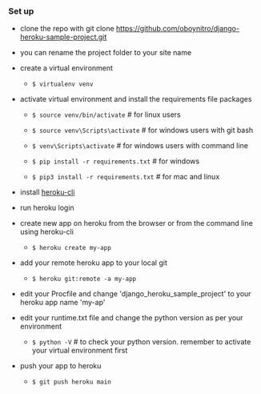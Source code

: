 ### Set up

+ clone the repo with git clone https://github.com/oboynitro/django-heroku-sample-project.git

+ you can rename the project folder to your site name

+ create a virtual environment
	+ `$ virtualenv venv`

+ activate virtual environment and install the requirements file packages
	+ `$ source venv/bin/activate` # for linux users
	+ `$ source venv\Scripts\activate` # for windows users with git bash
	+ `$ venv\Scripts\activate` # for windows users with command line

	+ `$ pip install -r requirements.txt` # for windows 
	+ `$ pip3 install -r requirements.txt` # for mac and linux

+ install [heroku-cli](https://devcenter.heroku.com/articles/heroku-cli "heroku-cli")

+ run heroku login

+ create new app on heroku from the browser or from the command line using heroku-cli
	+ `$ heroku create my-app`

+ add your remote heroku app to your local git
	+ `$ heroku git:remote -a my-app`

+ edit your Procfile and change 'django_heroku_sample_project' to your heroku app name 'my-ap'

+ edit your runtime.txt file and change the python version as per your environment
	+ `$ python -V` # to check your python version. remember to activate your virtual environment first

+ push your app to heroku
	+ `$ git push heroku main`